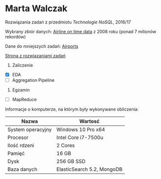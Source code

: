 # Marta Walczak
Rozwiązania zadań z przedmiotu _Technologie NoSQL_, 2016/17


Wybrany zbiór danych: [Airline on time data](http://stat-computing.org/dataexpo/2009/the-data.html) z 2008 roku (ponad 7 milionów rekordów)

Dane do mniejszych zadań: [Airports](http://www.vdstech.com/world-data.aspx)

[Strona z rozwiązaniami zadań](https://mawala.github.io/projekty-nosql/)


1. Zaliczenie
 - [x] EDA
 - [ ] Aggregation Pipeline
1. Egzamin
 - [ ] MapReduce
 
Informacje o komputerze, na którym były wykonywane obliczenia:

| Nazwa                 | Wartosć             |
|-----------------------|---------------------|
| System operacyjny     | Windows 10 Pro x64  |
| Procesor              | Intel Core i7-7500u |
| Ilość rdzeni          | 2 Cores             |
| Pamięć                | 16 GB               |
| Dysk                  | 256 GB SSD          |
| Baza danych           | ElasticSearch 5.2, MongoDB   |
